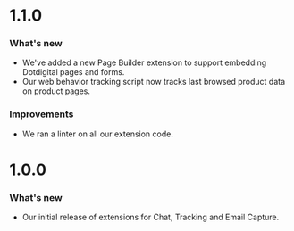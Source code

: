 # 1.1.0

### What's new
- We've added a new Page Builder extension to support embedding Dotdigital pages and forms.  
- Our web behavior tracking script now tracks last browsed product data on product pages.

### Improvements
- We ran a linter on all our extension code.

# 1.0.0

### What's new
- Our initial release of extensions for Chat, Tracking and Email Capture.
